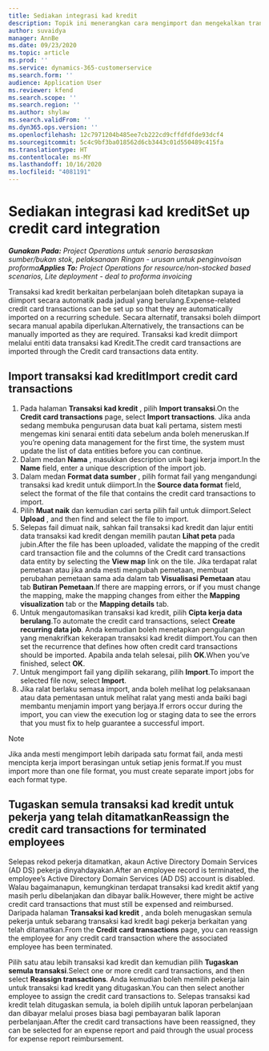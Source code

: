 ```yaml
---
title: Sediakan integrasi kad kredit
description: Topik ini menerangkan cara mengimport dan mengekalkan transaksi kad kredit yang berkaitan dengan perbelanjaan.
author: suvaidya
manager: AnnBe
ms.date: 09/23/2020
ms.topic: article
ms.prod: ''
ms.service: dynamics-365-customerservice
ms.search.form: ''
audience: Application User
ms.reviewer: kfend
ms.search.scope: ''
ms.search.region: ''
ms.author: shylaw
ms.search.validFrom: ''
ms.dyn365.ops.version: ''
ms.openlocfilehash: 12c7971204b485ee7cb222cd9cffdfdfde93dcf4
ms.sourcegitcommit: 5c4c9bf3ba018562d6cb3443c01d550489c415fa
ms.translationtype: HT
ms.contentlocale: ms-MY
ms.lasthandoff: 10/16/2020
ms.locfileid: "4081191"
---
```

# <a name="set-up-credit-card-integration"></a><span data-ttu-id="46373-103">Sediakan integrasi kad kredit</span><span class="sxs-lookup"><span data-stu-id="46373-103">Set up credit card integration</span></span>

<span data-ttu-id="46373-104">_**Gunakan Pada:** Project Operations untuk senario berasaskan sumber/bukan stok, pelaksanaan Ringan - urusan untuk penginvoisan proforma_</span><span class="sxs-lookup"><span data-stu-id="46373-104">_**Applies To:** Project Operations for resource/non-stocked based scenarios, Lite deployment - deal to proforma invoicing_</span></span>

<span data-ttu-id="46373-105">Transaksi kad kredit berkaitan perbelanjaan boleh ditetapkan supaya ia diimport secara automatik pada jadual yang berulang.</span><span class="sxs-lookup"><span data-stu-id="46373-105">Expense-related credit card transactions can be set up so that they are automatically imported on a recurring schedule.</span></span> <span data-ttu-id="46373-106">Secara alternatif, transaksi boleh diimport secara manual apabila diperlukan.</span><span class="sxs-lookup"><span data-stu-id="46373-106">Alternatively, the transactions can be manually imported as they are required.</span></span> <span data-ttu-id="46373-107">Transaksi kad kredit diimport melalui entiti data transaksi kad Kredit.</span><span class="sxs-lookup"><span data-stu-id="46373-107">The credit card transactions are imported through the Credit card transactions data entity.</span></span>

## <a name="import-credit-card-transactions"></a><span data-ttu-id="46373-108">Import transaksi kad kredit</span><span class="sxs-lookup"><span data-stu-id="46373-108">Import credit card transactions</span></span>

1. <span data-ttu-id="46373-109">Pada halaman **Transaksi kad kredit** , pilih **Import transaksi**.</span><span class="sxs-lookup"><span data-stu-id="46373-109">On the **Credit card transactions** page, select **Import transactions**.</span></span> <span data-ttu-id="46373-110">Jika anda sedang membuka pengurusan data buat kali pertama, sistem mesti mengemas kini senarai entiti data sebelum anda boleh meneruskan.</span><span class="sxs-lookup"><span data-stu-id="46373-110">If you’re opening data management for the first time, the system must update the list of data entities before you can continue.</span></span>
2. <span data-ttu-id="46373-111">Dalam medan **Nama** , masukkan description unik bagi kerja import.</span><span class="sxs-lookup"><span data-stu-id="46373-111">In the **Name** field, enter a unique description of the import job.</span></span>
3. <span data-ttu-id="46373-112">Dalam medan **Format data sumber** , pilih format fail yang mengandungi transaksi kad kredit untuk diimport.</span><span class="sxs-lookup"><span data-stu-id="46373-112">In the **Source data format** field, select the format of the file that contains the credit card transactions to import.</span></span>
4. <span data-ttu-id="46373-113">Pilih **Muat naik** dan kemudian cari serta pilih fail untuk diimport.</span><span class="sxs-lookup"><span data-stu-id="46373-113">Select **Upload** , and then find and select the file to import.</span></span>
5. <span data-ttu-id="46373-114">Selepas fail dimuat naik, sahkan fail transaksi kad kredit dan lajur entiti data transaksi kad kredit dengan memilih pautan **Lihat peta** pada jubin.</span><span class="sxs-lookup"><span data-stu-id="46373-114">After the file has been uploaded, validate the mapping of the credit card transaction file and the columns of the Credit card transactions data entity by selecting the **View map** link on the tile.</span></span> <span data-ttu-id="46373-115">Jika terdapat ralat pemetaan atau jika anda mesti mengubah pemetaan, membuat perubahan pemetaan sama ada dalam tab **Visualisasi Pemetaan** atau tab **Butiran Pemetaan**.</span><span class="sxs-lookup"><span data-stu-id="46373-115">If there are mapping errors, or if you must change the mapping, make the mapping changes from either the **Mapping visualization** tab or the **Mapping details** tab.</span></span>
6. <span data-ttu-id="46373-116">Untuk mengautomasikan transaksi kad kredit, pilih **Cipta kerja data berulang**.</span><span class="sxs-lookup"><span data-stu-id="46373-116">To automate the credit card transactions, select **Create recurring data job**.</span></span> <span data-ttu-id="46373-117">Anda kemudian boleh menetapkan pengulangan yang menakrifkan kekerapan transaksi kad kredit diimport.</span><span class="sxs-lookup"><span data-stu-id="46373-117">You can then set the recurrence that defines how often credit card transactions should be imported.</span></span> <span data-ttu-id="46373-118">Apabila anda telah selesai, pilih **OK**.</span><span class="sxs-lookup"><span data-stu-id="46373-118">When you’ve finished, select **OK**.</span></span>
7. <span data-ttu-id="46373-119">Untuk mengimport fail yang dipilih sekarang, pilih **Import**.</span><span class="sxs-lookup"><span data-stu-id="46373-119">To import the selected file now, select **Import**.</span></span>
8. <span data-ttu-id="46373-120">Jika ralat berlaku semasa import, anda boleh melihat log pelaksanaan atau data pementasan untuk melihat ralat yang mesti anda baiki bagi membantu menjamin import yang berjaya.</span><span class="sxs-lookup"><span data-stu-id="46373-120">If errors occur during the import, you can view the execution log or staging data to see the errors that you must fix to help guarantee a successful import.</span></span>

> [!NOTE]
> <span data-ttu-id="46373-121">Jika anda mesti mengimport lebih daripada satu format fail, anda mesti mencipta kerja import berasingan untuk setiap jenis format.</span><span class="sxs-lookup"><span data-stu-id="46373-121">If you must import more than one file format, you must create separate import jobs for each format type.</span></span>

## <a name="reassign-the-credit-card-transactions-for-terminated-employees"></a><span data-ttu-id="46373-122">Tugaskan semula transaksi kad kredit untuk pekerja yang telah ditamatkan</span><span class="sxs-lookup"><span data-stu-id="46373-122">Reassign the credit card transactions for terminated employees</span></span>

<span data-ttu-id="46373-123">Selepas rekod pekerja ditamatkan, akaun Active Directory Domain Services (AD DS) pekerja dinyahdayakan.</span><span class="sxs-lookup"><span data-stu-id="46373-123">After an employee record is terminated, the employee’s Active Directory Domain Services (AD DS) account is disabled.</span></span> <span data-ttu-id="46373-124">Walau bagaimanapun, kemungkinan terdapat transaksi kad kredit aktif yang masih perlu dibelanjakan dan dibayar balik.</span><span class="sxs-lookup"><span data-stu-id="46373-124">However, there might be active credit card transactions that must still be expensed and reimbursed.</span></span> <span data-ttu-id="46373-125">Daripada halaman **Transaksi kad kredit** , anda boleh menugaskan semula pekerja untuk sebarang transaksi kad kredit bagi pekerja berkaitan yang telah ditamatkan.</span><span class="sxs-lookup"><span data-stu-id="46373-125">From the **Credit card transactions** page, you can reassign the employee for any credit card transaction where the associated employee has been terminated.</span></span>

<span data-ttu-id="46373-126">Pilih satu atau lebih transaksi kad kredit dan kemudian pilih **Tugaskan semula transaksi**.</span><span class="sxs-lookup"><span data-stu-id="46373-126">Select one or more credit card transactions, and then select **Reassign transactions**.</span></span> <span data-ttu-id="46373-127">Anda kemudian boleh memilih pekerja lain untuk transaksi kad kredit yang ditugaskan.</span><span class="sxs-lookup"><span data-stu-id="46373-127">You can then select another employee to assign the credit card transactions to.</span></span> <span data-ttu-id="46373-128">Selepas transaksi kad kredit telah ditugaskan semula, ia boleh dipilih untuk laporan perbelanjaan dan dibayar melalui proses biasa bagi pembayaran balik laporan perbelanjaan.</span><span class="sxs-lookup"><span data-stu-id="46373-128">After the credit card transactions have been reassigned, they can be selected for an expense report and paid through the usual process for expense report reimbursement.</span></span>
